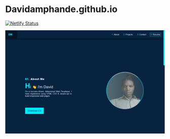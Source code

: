 # Davidamphande.github.io
 [![Netlify Status](https://api.netlify.com/api/v1/badges/546e3863-74b8-4e81-8264-24cf72920a55/deploy-status)](https://app.netlify.com/sites/davidmphande/deploys)

<img src="/images/Portfolio image.png">
